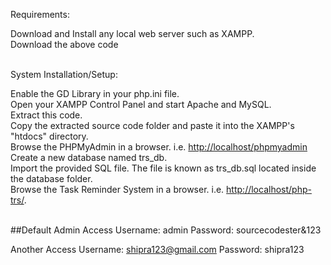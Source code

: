 Requirements:

Download and Install any local web server such as XAMPP.<br>
Download the above code<br> <br>

System Installation/Setup:

Enable the GD Library in your php.ini file.<br>
Open your XAMPP Control Panel and start Apache and MySQL.<br>
Extract this code.<br>
Copy the extracted source code folder and paste it into the XAMPP's "htdocs" directory.<br>
Browse the PHPMyAdmin in a browser. i.e. <http://localhost/phpmyadmin><br>
Create a new database named trs_db.<br>
Import the provided SQL file. The file is known as trs_db.sql located inside the database folder.<br>
Browse the Task Reminder System in a browser. i.e. <http://localhost/php-trs/>.<br><br>

##Default Admin Access
Username: admin
Password: sourcecodester&123

Another Access
Username: shipra123@gmail.com
Password: shipra123
